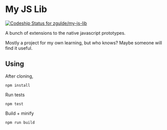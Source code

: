 # My JS Lib

[ ![Codeship Status for zgulde/my-js-lib](https://app.codeship.com/projects/fb6cb800-d9ff-0134-d6f9-3e892a3f83ae/status?branch=master)](https://app.codeship.com/projects/203554)

A bunch of extensions to the native javascript prototypes.

Mostly a project for my own learning, but who knows? Maybe someone will find it
useful.

## Using

After cloning,

```
npm install
```

Run tests

```
npm test
```

Build + minify

```
npm run build
```
